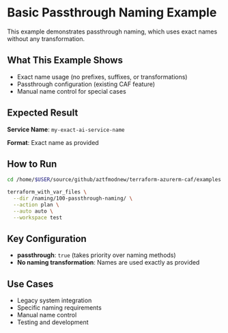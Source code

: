 # Basic Passthrough Naming Example

This example demonstrates passthrough naming, which uses exact names without any transformation.

## What This Example Shows

- Exact name usage (no prefixes, suffixes, or transformations)
- Passthrough configuration (existing CAF feature)
- Manual name control for special cases

## Expected Result

**Service Name**: `my-exact-ai-service-name`

**Format**: Exact name as provided

## How to Run

```bash
cd /home/$USER/source/github/aztfmodnew/terraform-azurerm-caf/examples

terraform_with_var_files \
  --dir /naming/100-passthrough-naming/ \
  --action plan \
  --auto auto \
  --workspace test
```

## Key Configuration

- **passthrough**: `true` (takes priority over naming methods)
- **No naming transformation**: Names are used exactly as provided

## Use Cases

- Legacy system integration
- Specific naming requirements
- Manual name control
- Testing and development
